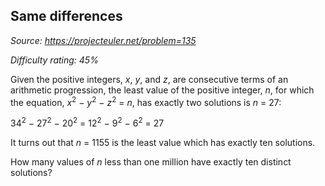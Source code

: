 Same differences
----------------

*Source: https://projecteuler.net/problem=135*


*Difficulty rating: 45%*

Given the positive integers, *x*, *y*, and *z*, are consecutive terms of
an arithmetic progression, the least value of the positive integer, *n*,
for which the equation, *x*<sup>2</sup> − *y*<sup>2</sup> − *z*<sup>2</sup> = *n*, has exactly two
solutions is *n* = 27:

34<sup>2</sup> − 27<sup>2</sup> − 20<sup>2</sup> = 12<sup>2</sup> − 9<sup>2</sup> − 6<sup>2</sup> = 27

It turns out that *n* = 1155 is the least value which has exactly ten
solutions.

How many values of *n* less than one million have exactly ten distinct
solutions?
